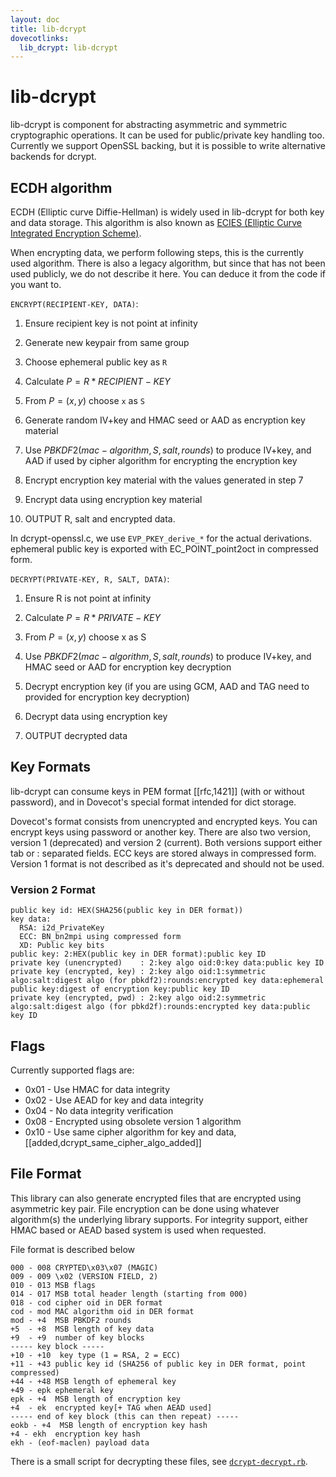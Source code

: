 ```yaml
---
layout: doc
title: lib-dcrypt
dovecotlinks:
  lib_dcrypt: lib-dcrypt
---
```


# lib-dcrypt

lib-dcrypt is component for abstracting asymmetric and symmetric
cryptographic operations. It can be used for public/private key handling
too. Currently we support OpenSSL backing, but it is possible to write
alternative backends for dcrypt.

## ECDH algorithm

ECDH (Elliptic curve Diffie-Hellman) is widely used in lib-dcrypt for
both key and data storage. This algorithm is also known as
[ECIES (Elliptic Curve Integrated Encryption Scheme)](https://en.wikipedia.org/wiki/ECIES).

When encrypting data, we perform following steps, this is the currently
used algorithm. There is also a legacy algorithm, but since that has not
been used publicly, we do not describe it here. You can deduce it from
the code if you want to.

`ENCRYPT(RECIPIENT-KEY, DATA)`:

1. Ensure recipient key is not point at infinity

2. Generate new keypair from same group

3. Choose ephemeral public key as `R`

4. Calculate $P = R * RECIPIENT-KEY$

5. From $P = (x,y)$ choose `x` as `S`

6. Generate random IV+key and HMAC seed or AAD as encryption key material

7. Use $PBKDF2(mac-algorithm, S, salt, rounds)$ to produce IV+key, and AAD if used by cipher algorithm for encrypting the encryption key

8. Encrypt encryption key material with the values generated in step 7

8. Encrypt data using encryption key material

9. OUTPUT R, salt and encrypted data.

In dcrypt-openssl.c, we use `EVP_PKEY_derive_*` for the actual
derivations. ephemeral public key is exported with EC_POINT_point2oct in
compressed form.

`DECRYPT(PRIVATE-KEY, R, SALT, DATA)`:

1. Ensure R is not point at infinity

2. Calculate $P = R * PRIVATE-KEY$

3. From $P = (x,y)$ choose x as S

4. Use $PBKDF2(mac-algorithm, S, salt, rounds)$ to produce IV+key, and HMAC seed or
   AAD for encryption key decryption

5. Decrypt encryption key (if you are using GCM, AAD and TAG need to provided for encryption key decryption)

6. Decrypt data using encryption key

6. OUTPUT decrypted data

## Key Formats

lib-dcrypt can consume keys in PEM format [[rfc,1421]] (with or without
password), and in Dovecot's special format intended for dict storage.

Dovecot's format consists from unencrypted and encrypted keys. You can
encrypt keys using password or another key. There are also two version,
version 1 (deprecated) and version 2 (current). Both versions support
either tab or : separated fields. ECC keys are stored always in
compressed form. Version 1 format is not described as it's deprecated
and should not be used.

### Version 2 Format

```
public key id: HEX(SHA256(public key in DER format))
key data:
  RSA: i2d_PrivateKey
  ECC: BN_bn2mpi using compressed form
  XD: Public key bits
public key: 2:HEX(public key in DER format):public key ID
private key (unencrypted)    : 2:key algo oid:0:key data:public key ID
private key (encrypted, key) : 2:key algo oid:1:symmetric algo:salt:digest algo (for pbkdf2):rounds:encrypted key data:ephemeral public key:digest of encryption key:public key ID
private key (encrypted, pwd) : 2:key algo oid:2:symmetric algo:salt:digest algo (for pbkd2f):rounds:encrypted key data:public key ID
```

## Flags

Currently supported flags are:

 - 0x01 - Use HMAC for data integrity
 - 0x02 - Use AEAD for key and data integrity
 - 0x04 - No data integrity verification
 - 0x08 - Encrypted using obsolete version 1 algorithm
 - 0x10 - Use same cipher algorithm for key and data, [[added,dcrypt_same_cipher_algo_added]]

## File Format

This library can also generate encrypted files that are encrypted using
asymmetric key pair. File encryption can be done using whatever
algorithm(s) the underlying library supports. For integrity support,
either HMAC based or AEAD based system is used when requested.

File format is described below

```
000 - 008 CRYPTED\x03\x07 (MAGIC)
009 - 009 \x02 (VERSION FIELD, 2)
010 - 013 MSB flags
014 - 017 MSB total header length (starting from 000)
018 - cod cipher oid in DER format
cod - mod MAC algorithm oid in DER format
mod - +4  MSB PBKDF2 rounds
+5  - +8  MSB length of key data
+9  - +9  number of key blocks
----- key block -----
+10 - +10  key type (1 = RSA, 2 = ECC)
+11 - +43 public key id (SHA256 of public key in DER format, point compressed)
+44 - +48 MSB length of ephemeral key
+49 - epk ephemeral key
epk - +4  MSB length of encryption key
+4  - ek  encrypted key[+ TAG when AEAD used]
----- end of key block (this can then repeat) -----
eokb - +4  MSB length of encryption key hash
+4 - ekh  encryption key hash
ekh - (eof-maclen) payload data
```

There is a small script for decrypting these files, see
[`dcrypt-decrypt.rb`](https://github.com/dovecot/tools/blob/main/dcrypt-decrypt.rb).
